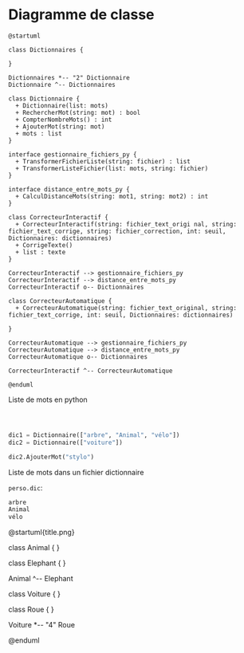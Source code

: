 # Diagramme de classe

```puml
@startuml

class Dictionnaires {

}

Dictionnaires *-- "2" Dictionnaire
Dictionnaire ^-- Dictionnaires

class Dictionnaire {
  + Dictionnaire(list: mots)
  + RechercherMot(string: mot) : bool
  + CompterNombreMots() : int
  + AjouterMot(string: mot)
  + mots : list
}

interface gestionnaire_fichiers_py {
  + TransformerFichierListe(string: fichier) : list
  + TransformerListeFichier(list: mots, string: fichier)
}

interface distance_entre_mots_py {
  + CalculDistanceMots(string: mot1, string: mot2) : int
}

class CorrecteurInteractif {
  + CorrecteurInteractif(string: fichier_text_origi nal, string: fichier_text_corrige, string: fichier_correction, int: seuil, Dictionnaires: dictionnaires)
  + CorrigeTexte()
  + list : texte
}

CorrecteurInteractif --> gestionnaire_fichiers_py
CorrecteurInteractif --> distance_entre_mots_py
CorrecteurInteractif o-- Dictionnaires

class CorrecteurAutomatique {
  + CorrecteurAutomatique(string: fichier_text_original, string: fichier_text_corrige, int: seuil, Dictionnaires: dictionnaires)

}

CorrecteurAutomatique --> gestionnaire_fichiers_py
CorrecteurAutomatique --> distance_entre_mots_py
CorrecteurAutomatique o-- Dictionnaires

CorrecteurInteractif ^-- CorrecteurAutomatique

@enduml
```


Liste de mots en python

```py



dic1 = Dictionnaire(["arbre", "Animal", "vélo"])
dic2 = Dictionnaire(["voiture"])

dic2.AjouterMot("stylo")

```

Liste de mots dans un fichier dictionnaire

`perso.dic`:
```txt
arbre
Animal
vélo
```

@startuml{title.png}

class Animal {
}

class Elephant {
}

Animal ^-- Elephant

class Voiture {
}

class Roue {
}

Voiture *-- "4" Roue

@enduml
```